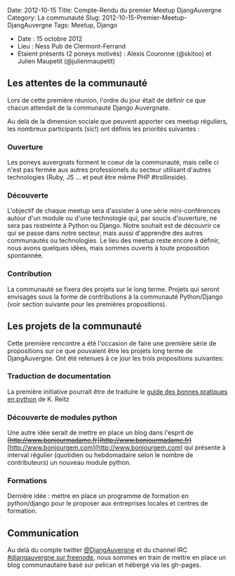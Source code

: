 Date: 2012-10-15
Title: Compte-Rendu du premier Meetup DjangAuvergne
Category: La communauté
Slug: 2012-10-15-Premier-Meetup-DjangAuvergne
Tags: Meetup, Django


* Date : 15 octobre 2012
* Lieu : Ness Pub de Clermont-Ferrand
* Etaient présents (2 poneys motivés) : Alexis Couronne (@skitoo) et Julien Maupetit (@julienmaupetit)

## Les attentes de la communauté

Lors de cette première réunion, l'ordre du jour était de définir ce que chacun attendait de la communauté Django Auvergnate. 

Au delà de la dimension sociale que peuvent apporter ces meetup réguliers, les nombreux participants (sic!) ont définis les priorités suivantes :

### Ouverture

Les poneys auvergnats forment le coeur de la communauté, mais celle ci n'est pas fermée aux autres professionels du secteur utilisant d'autres technologies (Ruby, JS … et peut être même PHP #trollinside).

### Découverte

L'objectif de chaque meetup sera d'assister à une série mini-conférences autour d'un module ou d'une technologie qui, par soucis d'ouverture, ne sera pas restreinte à Python ou Django. Notre souhait est de découvrir ce qui se passe dans notre secteur, mais aussi d'apprendre des autres communautés ou technologies. Le lieu des meetup reste encore à définir, nous avons quelques idées, mais sommes ouverts à toute proposition spontannée.

### Contribution

La communauté se fixera des projets sur le long terme. Projets qui seront envisagés sous la forme de contributions à la communauté Python/Django (voir section suivante pour les premières propositions).

## Les projets de la communauté

Cette première rencontre a été l'occasion de faire une première série de propositions sur ce que pouvaient être les projets long terme de DjangAuvergne. Ont été retenues à ce jour les trois propositions suivantes:

### Traduction de documentation

La première initiative pourrait être de traduire le [guide des bonnes pratiques en python](https://github.com/kennethreitz/python-guide) de K. Reitz

### Découverte de modules python

Une autre idée serait de mettre en place un blog dans l'esprit de ~~[http://www.bonjourmadame.fr](http://www.bonjourmadame.fr)~~ [http://www.bonjourgem.com](http://www.bonjourgem.com) qui présente à interval régulier (quotidien ou hebdomadaire selon le nombre de contributeurs) un nouveau module python.

### Formations

Dernière idée : mettre en place un programme de formation en python/django pour le proposer aux entreprises locales et centres de formation.


## Communication

Au delà du compte twitter [@DjangAuvergne](http://twitter.com/DjangAuvergne) et du channel IRC [#djangauvergne sur freenode](irc://chat.freenode.net:6667/djangauvergne), nous sommes en train de mettre en place un blog communautaire basé sur pelican et hébergé via les gh-pages.